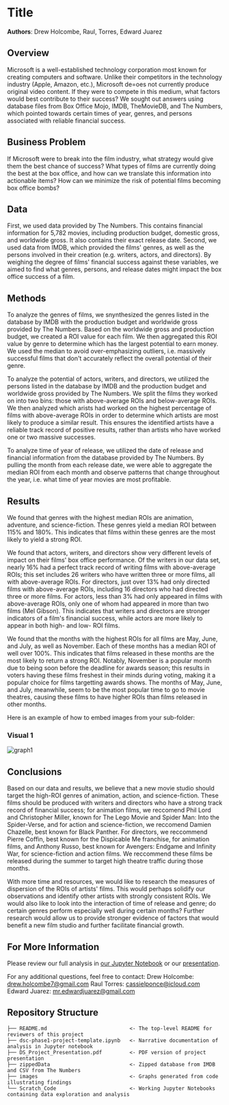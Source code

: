 # Title

**Authors**: Drew Holcombe, Raul, Torres, Edward Juarez

## Overview

Microsoft is a well-established technology corporation most known for creating computers and software. Unlike their competitors in the technology industry (Apple, Amazon, etc.), Microsoft de=oes not currently produce original video content. If they were to compete in this medium, what factors would best contribute to their success? We sought out answers using database files from Box Office Mojo, IMDB, TheMovieDB, and The Numbers, which pointed towards certain times of year, genres, and persons associated with reliable financial success.

## Business Problem

If Microsoft were to break into the film industry, what strategy would give them the best chance of success? What types of films are currently doing the best at the box office, and how can we translate this information into actionable items? How can we minimize the risk of potential films becoming box office bombs?

## Data

First, we used data provided by The Numbers. This contains financial information for 5,782 movies, including production budget, domestic gross, and worldwide gross. It also contains their exact release date. Second, we used data from IMDB, which provided the films' genres, as well as the persons involved in their creation (e.g. writers, actors, and directors). By weighing the degree of films' financial success against these variables, we aimed to find what genres, persons, and release dates might impact the box office success of a film.

## Methods

To analyze the genres of films, we snynthesized the genres listed in the database by IMDB with the production budget and worldwide gross provided by The Numbers. Based on the worldwide gross and production budget, we created a ROI value for each film. We then aggregated this ROI value by genre to determine which has the largest potential to earn money. We used the median to avoid over-emphasizing outliers, i.e. massively successful films that don't accurately reflect the overall potential of their genre.

To analyze the potential of actors, writers, and directors, we utilized the persons listed in the database by IMDB and the production budget and worldwide gross provided by The Numbers. We split the films they worked on into two bins: those with above-average ROIs and below-average ROIs. We then analyzed which arists had worked on the highest percentage of films with above-average ROIs in order to determine which artists are most likely to produce a similar result. This ensures the identified artists have a reliable track record of positive results, rather than artists who have worked one or two massive successes.

To analyze time of year of release, we utilized the date of release and financial information from the database provided by The Numbers. By pulling the month from each release date, we were able to aggregate the median ROI from each month and observe patterns that change throughout the year, i.e. what time of year movies are most profitable.

## Results

We found that genres with the highest median ROIs are animation, adventure, and science-fiction. These genres yield a median ROI between 115% and 180%. This indicates that films within these genres are the most likely to yield a strong ROI.

We found that actors, writers, and directors show very different levels of impact on their films' box office performance. Of the writers in our data set, nearly 16% had a perfect track record of writing films with above-average ROIs; this set includes 26 writers who have written three or more films, all with above-average ROIs. For directors, just over 13% had only directed films with above-average ROIs, including 16 directors who had directed three or more films. For actors, less than 3% had only appeared in films with above-average ROIs, only one of whom had appeared in more than two films (Mel Gibson). This indicates that writers and directors are stronger indicators of a film's financial success, while actors are more likely to appear in both high- and low- ROI films.

We found that the months with the highest ROIs for all films are May, June, and July, as well as November. Each of these months has a median ROI of well over 100%. This indicates that films released in these months are the most likely to return a strong ROI. Notably, November is a popular month due to being soon before the deadline for awards season; this results in voters having these films freshest in their minds during voting, making it a popular choice for films targetting awards shows. The months of May, June, and July, meanwhile, seem to be the most popular time to go to movie theatres, causing these films to have higher ROIs than films released in other months.



Here is an example of how to embed images from your sub-folder:

### Visual 1
![graph1](./images/viz1.png)



## Conclusions

Based on our data and results, we believe that a new movie studio should target the high-ROI genres of animation, action, and science-fiction. These films should be produced with writers and directors who have a strong track record of financial success; for animation films, we reccomend Phil Lord and Christopher Miller, known for The Lego Movie and Spider Man: Into the Spider-Verse, and for action and science-fiction, we reccomend Damien Chazelle, best known for Black Panther. For directors, we reccommend Pierre Coffin, best known for the Dispicable Me franchise, for animation films, and Anthony Russo, best known for Avengers: Endgame and Infinity War, for science-fiction and action films. We reccommend these films be released during the summer to target high theatre traffic during those months.

With more time and resources, we would like to research the measures of dispersion of the ROIs of artists' films. This would perhaps solidify our observations and identify other artists with strongly consistent ROIs. We would also like to look into the interaction of time of release and genre; do certain genres perform especially well during certain months? Further research would allow us to provide stronger evidence of factors that would benefit a new film studio and further facilitate financial growth.

## For More Information

Please review our full analysis in [our Jupyter Notebook](./dsc-phase1-project-template.ipynb) or our [presentation](./DS_Project_Presentation.pdf).

For any additional questions, feel free to contact:
Drew Holcombe: drew.holcombe7@gmail.com
Raul Torres: cassielponce@icloud.com
Edward Juarez: mr.edwardjuarez@gmail.com

## Repository Structure

```
├── README.md                           <- The top-level README for reviewers of this project
├── dsc-phase1-project-template.ipynb   <- Narrative documentation of analysis in Jupyter notebook
├── DS_Project_Presentation.pdf         <- PDF version of project presentation
├── zippedData                          <- Zipped database from IMDB and CSV from The Numbers
├── images                              <- Graphs generated from code illustrating findings
└── Scratch_Code                        <- Working Jupyter Notebooks containing data exploration and analysis

```
